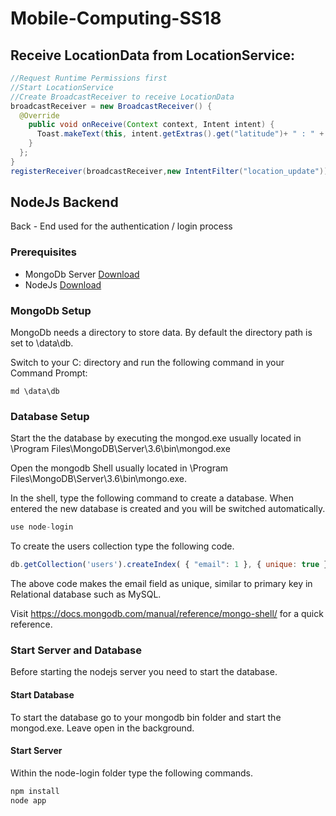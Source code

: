 ﻿# Mobile-Computing-SS18

## Receive LocationData from LocationService:
```Java
//Request Runtime Permissions first
//Start LocationService
//Create BroadcastReceiver to receive LocationData
broadcastReceiver = new BroadcastReceiver() {
  @Override
    public void onReceive(Context context, Intent intent) {
      Toast.makeText(this, intent.getExtras().get("latitude")+ " : " + intent.getExtras().get("longitude"), Toast.LENGTH_SHORT).show();
    }
  };
}
registerReceiver(broadcastReceiver,new IntentFilter("location_update"));
```


## NodeJs Backend
Back - End used for the authentication / login process

### Prerequisites
* MongoDb Server [Download](https://www.mongodb.com/download-center#community)
* NodeJs [Download](https://nodejs.org/en/)


### MongoDb Setup
MongoDb needs a directory to store data. By default the directory path is set to \data\db.

Switch to your C: directory and run the following command in your Command Prompt:

```
md \data\db
```

### Database Setup
Start the the database by executing the mongod.exe usually located in  \Program Files\MongoDB\Server\3.6\bin\mongod.exe

Open the mongodb Shell usually located in \Program Files\MongoDB\Server\3.6\bin\mongo.exe. 

In the shell, type the following command to create a database. When entered the new database is created and you will be switched automatically.

```javascript
use node-login
```

To create the users collection type the following code.
```javascript
db.getCollection('users').createIndex( { "email": 1 }, { unique: true } )
```

The above code makes the email field as unique, similar to primary key in Relational database such as MySQL.

Visit https://docs.mongodb.com/manual/reference/mongo-shell/ for a quick reference.

### Start Server and Database
Before starting the nodejs server you need to start the database.

#### Start Database
To start the database go to your mongodb bin folder and start the mongod.exe. Leave open in the background.

#### Start Server

Within the node-login folder type the following commands.

```javascript
npm install
node app
```





